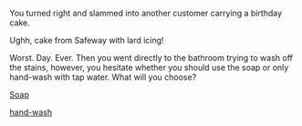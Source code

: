 You turned right and slammed into another customer carrying a birthday cake.

Ughh, cake from Safeway with lard icing!

Worst. Day. Ever.
Then you went directly to the bathroom trying to wash off the stains, however,
you hesitate whether you should use the soap or only hand-wash with tap water. What will you choose?




[Soap](english/eat-rainbows/soap/soap.md)


[hand-wash](english/eat-rainbows/hand-wash/hand-wash.md)
